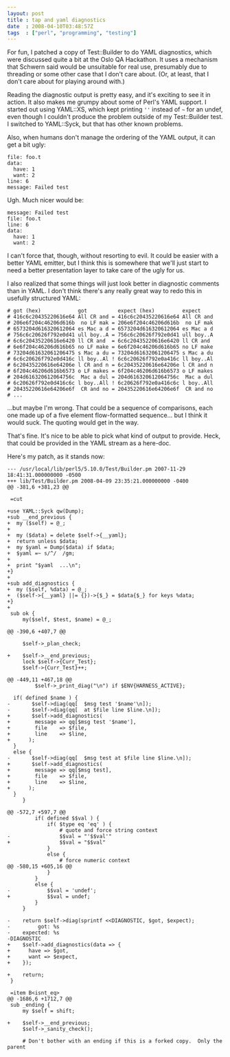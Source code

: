 ```yaml
---
layout: post
title : tap and yaml diagnostics
date  : 2008-04-10T03:48:57Z
tags  : ["perl", "programming", "testing"]
---
```

For fun, I patched a copy of Test::Builder to do YAML diagnostics, which were
discussed quite a bit at the Oslo QA Hackathon.  It uses a mechanism that
Schwern said would be unsuitable for real use, presumably due to threading or
some other case that I don't care about.  (Or, at least, that I don't care
about for playing around with.)

Reading the diagnostic output is pretty easy, and it's exciting to see it in
action.  It also makes me grumpy about some of Perl's YAML support.  I started
out using YAML::XS, which kept printing `''` instead of `~` for an undef, even
though I couldn't produce the problem outside of my Test::Builder test.  I
switched to YAML::Syck, but that has other known problems.

Also, when humans don't manage the ordering of the YAML output, it can get a
bit ugly:

    file: foo.t
    data:
      have: 1
      want: 2
    line: 6
    message: Failed test

Ugh.  Much nicer would be:

    message: Failed test
    file: foo.t
    line: 6
    data:
      have: 1
      want: 2

I can't force that, though, without resorting to evil.  It could be easier with
a better YAML emitter, but I think this is somewhere that we'll just start to
need a better presentation layer to take care of the ugly for us.

I also realized that some things will just look better in diagnostic comments
than in YAML.  I don't think there's any really great way to redo this in
usefully structured YAML:

    # got (hex)            got          expect (hex)         expect    
    # 416c6c20435220616e64 All CR and = 416c6c20435220616e64 All CR and
    # 206e6f204c46206d616b  no LF mak = 206e6f204c46206d616b  no LF mak
    # 6573204d616320612064 es Mac a d = 6573204d616320612064 es Mac a d
    # 756c6c20626f792e0d41 ull boy..A = 756c6c20626f792e0d41 ull boy..A
    # 6c6c20435220616e6420 ll CR and  = 6c6c20435220616e6420 ll CR and 
    # 6e6f204c46206d616b65 no LF make = 6e6f204c46206d616b65 no LF make
    # 73204d61632061206475 s Mac a du = 73204d61632061206475 s Mac a du
    # 6c6c20626f792e0d416c ll boy..Al ! 6c6c20626f792e0a416c ll boy..Al
    # 6c20435220616e64206e l CR and n = 6c20435220616e64206e l CR and n
    # 6f204c46206d616b6573 o LF makes = 6f204c46206d616b6573 o LF makes
    # 204d616320612064756c  Mac a dul = 204d616320612064756c  Mac a dul
    # 6c20626f792e0d416c6c l boy..All ! 6c20626f792e0a416c6c l boy..All
    # 20435220616e64206e6f  CR and no = 20435220616e64206e6f  CR and no
    # ...

...but maybe I'm wrong.  That could be a sequence of comparisons, each one made
up of a five element flow-formatted sequence... but I think it would suck.  The
quoting would get in the way.

That's fine.  It's nice to be able to pick what kind of output to provide.
Heck, that could be provided in the YAML stream as a here-doc.

Here's my patch, as it stands now:

    --- /usr/local/lib/perl5/5.10.0/Test/Builder.pm	2007-11-29 18:41:31.000000000 -0500
    +++ lib/Test/Builder.pm	2008-04-09 23:35:21.000000000 -0400
    @@ -381,6 +381,23 @@
     
     =cut
     
    +use YAML::Syck qw(Dump);
    +sub __end_previous {
    +  my ($self) = @_;
    +  
    +  my ($data) = delete $self->{__yaml};
    +  return unless $data;
    +  my $yaml = Dump($data) if $data;
    +  $yaml =~ s/^/  /gm;
    +
    +  print "$yaml  ...\n";
    +}
    +
    +sub add_diagnostics {
    +  my ($self, %data) = @_;
    +  ($self->{__yaml} ||= {})->{$_} = $data{$_} for keys %data;
    +}
    +
     sub ok {
         my($self, $test, $name) = @_;
     
    @@ -390,6 +407,7 @@
     
         $self->_plan_check;
     
    +    $self->__end_previous;
         lock $self->{Curr_Test};
         $self->{Curr_Test}++;
     
    @@ -449,11 +467,18 @@
             $self->_print_diag("\n") if $ENV{HARNESS_ACTIVE};
     
      if( defined $name ) {
    -	    $self->diag(qq[  $msg test '$name'\n]);
    -	    $self->diag(qq[  at $file line $line.\n]);
    +	    $self->add_diagnostics(
    +        message => qq[$msg test '$name'],
    +        file    => $file,
    +        line    => $line,
    +      );
      }
      else {
    -	    $self->diag(qq[  $msg test at $file line $line.\n]);
    +	    $self->add_diagnostics(
    +        message => qq[$msg test],
    +        file    => $file,
    +        line    => $line,
    +      );
      }
         } 
     
    @@ -572,7 +597,7 @@
             if( defined $$val ) {
                 if( $type eq 'eq' ) {
                     # quote and force string context
    -                $$val = "'$$val'"
    +                $$val = "$$val"
                 }
                 else {
                     # force numeric context
    @@ -580,15 +605,16 @@
                 }
             }
             else {
    -            $$val = 'undef';
    +            $$val = undef;
             }
         }
     
    -    return $self->diag(sprintf <<DIAGNOSTIC, $got, $expect);
    -         got: %s
    -    expected: %s
    -DIAGNOSTIC
    +    $self->add_diagnostics(data => {
    +      have => $got,
    +      want => $expect,
    +    });
     
    +    return;
     }    
     
     =item B<isnt_eq>
    @@ -1686,6 +1712,7 @@
     sub _ending {
         my $self = shift;
     
    +    $self->__end_previous;
         $self->_sanity_check();
     
         # Don't bother with an ending if this is a forked copy.  Only the parent

